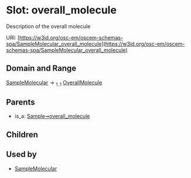 
# Slot: overall_molecule

Description of the overall molecule

URI: [https://w3id.org/osc-em/oscem-schemas-spa/SampleMolecular_overall_molecule](https://w3id.org/osc-em/oscem-schemas-spa/SampleMolecular_overall_molecule)


## Domain and Range

[SampleMolecular](SampleMolecular.md) &#8594;  <sub>1..1</sub> [OverallMolecule](OverallMolecule.md)

## Parents

 *  is_a: [Sample➞overall_molecule](Sample_overall_molecule.md)

## Children


## Used by

 * [SampleMolecular](SampleMolecular.md)
